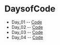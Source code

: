 # DaysofCode

-  Day_01 -- [Code](https://github.com/Subha822-hub/DaysofCode/blob/main/Day_01.py)
-  Day_02 -- [Code](https://github.com/Subha822-hub/DaysofCode/blob/main/Day_02.py)
-  Day_03 -- [Code](https://github.com/Subha822-hub/DaysofCode/blob/main/Day_03.py)
-  Day_04 -- [Code](https://github.com/Subha822-hub/DaysofCode/blob/main/Day_04.py)